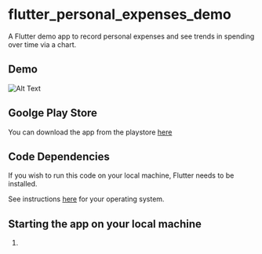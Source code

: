 # flutter_personal_expenses_demo

A Flutter demo app to record personal expenses and see trends in spending over time via a chart.

## Demo

![Alt Text](https://media.giphy.com/media/vFKqnCdLPNOKc/giphy.gif)

## Goolge Play Store

You can download the app from the playstore [here]()

## Code Dependencies

If you wish to run this code on your local machine, Flutter needs to be installed.

See instructions [here](https://flutter.dev/docs/get-started/install) for your operating system.

## Starting the app on your local machine

1. 
